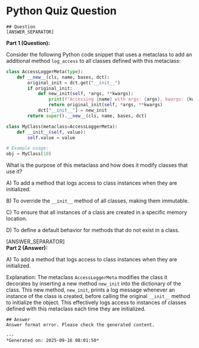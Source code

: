 # Python Quiz Question
    
    ## Question
    [ANSWER_SEPARATOR]  
**Part 1 (Question):**

Consider the following Python code snippet that uses a metaclass to add an additional method `log_access` to all classes defined with this metaclass:

```python
class AccessLoggerMeta(type):
    def __new__(cls, name, bases, dct):
        original_init = dct.get("__init__")
        if original_init:
            def new_init(self, *args, **kwargs):
                print(f"Accessing {name} with args: {args}, kwargs: {kwargs}")
                return original_init(self, *args, **kwargs)
            dct["__init__"] = new_init
        return super().__new__(cls, name, bases, dct)

class MyClass(metaclass=AccessLoggerMeta):
    def __init__(self, value):
        self.value = value

# Example usage:
obj = MyClass(10)
```

What is the purpose of this metaclass and how does it modify classes that use it?

A) To add a method that logs access to class instances when they are initialized.

B) To override the `__init__` method of all classes, making them immutable.

C) To ensure that all instances of a class are created in a specific memory location.

D) To define a default behavior for methods that do not exist in a class.

[ANSWER_SEPARATOR]  
**Part 2 (Answer):**

A) To add a method that logs access to class instances when they are initialized.

Explanation:
The metaclass `AccessLoggerMeta` modifies the class it decorates by inserting a new method `new_init` into the dictionary of the class. This new method, `new_init`, prints a log message whenever an instance of the class is created, before calling the original `__init__` method to initialize the object. This effectively logs access to instances of classes defined with this metaclass each time they are initialized.
    
    ## Answer
    Answer format error. Please check the generated content.
    
    ---
    *Generated on: 2025-09-16 08:01:50*
    